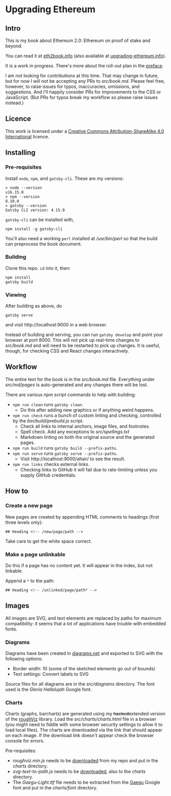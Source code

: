 # Upgrading Ethereum

## Intro

This is my book about Ethereum&nbsp;2.0: Ethereum on proof of stake and beyond.

You can read it at [eth2book.info](https://eth2book.info/altair) (also available at [upgrading-ethereum.info](https://upgrading-ethereum.info/altair)).

It is a work in progress. There's more about the roll-out plan in the [preface](https://eth2book.info/altair/preface).

I am not looking for contributions at this time. That may change in future, but for now I will not be accepting any PRs to _src/book.md_. Please feel free, however, to raise issues for typos, inaccuracies, omissions, and suggestions. And I'll happily consider PRs for improvements to the CSS or JavaScript. (But PRs for typos break my workflow so please raise issues instead.)

## Licence

This work is licensed under a [Creative Commons Attribution-ShareAlike 4.0 International](https://creativecommons.org/licenses/by-sa/4.0/) licence.

## Installing

### Pre-requisites

Install `node`, `npm`, and `gatsby-cli`. These are my versions:

```
> node --version
v16.15.0
> npm --version
8.10.0
> gatsby --version
Gatsby CLI version: 4.15.0
```

`gatsby-cli` can be installed with,

```
npm install -g gatsby-cli
```

You'll also need a working `perl` installed at _/usr/bin/perl_ so that the build can preprocess the book document.

### Building

Clone this repo. `cd` into it, then:

```
npm install
gatsby build
```

### Viewing

After building as above, do

```
gatsby serve
```

and visit http://localhost:9000 in a web browser.

Instead of building and serving, you can run `gatsby develop` and point your browser at port 8000. This will not pick up real-time changes to _src/book.md_ and will need to be restarted to pick up changes. It is useful, though, for checking CSS and React changes interactively.

## Workflow

The entire text for the book is in the _src/book.md_ file. Everything under _src/md/pages_ is auto-generated and any changes there will be lost.

There are various npm script commands to help with building:

  - `npm run clean` runs `gatsby clean`.
    - Do this after adding new graphics or if anything weird happens.
  - `npm run check` runs a bunch of custom linting and checking, controlled by the _bin/build/prebuild.js_ script.
    - Check all links to internal anchors, image files, and footnotes.
    - Spell check. Add any exceptions to _src/spellings.txt_
    - Markdown linting on both the original source and the generated pages.
  - `npm run build` runs `gatsby build --prefix-paths`.
  - `npm run serve` runs `gatsby serve --prefix-paths`.
    - Visit http://localhost:9000/altair/ to see the result.
  - `npm run links` checks external links.
    - Checking links to GitHub it will fail due to rate-limiting unless you supply GitHub credentials.

## How to

### Create a new page

New pages are created by appending HTML comments to headings (first three levels only):

```
## Heading <!-- /new/page/path -->
```

Take care to get the white space correct.

### Make a page unlinkable

Do this if a page has no content yet. It will appear in the index, but not linkable.

Append a `*` to the path:

```
## Heading <!-- /unlinked/page/path* -->
```

## Images

All images are SVG, and text elements are replaced by paths for maximum compatibility: it seems that a lot of applications have trouble with embedded fonts.

### Diagrams

Diagrams have been created in [diagrams.net](https://www.diagrams.net/) and exported to SVG with the following options:
  - Border width: 10 (some of the sketched elements go out of bounds)
  - Text settings: Convert labels to SVG
  
Source files for all diagrams are in the _src/diagrams_ directory. The font used is the _Gloria Hallelujah_ Google font.

### Charts

Charts (graphs, barcharts) are generated using my ~~hacked~~extended version of the [roughViz](https://github.com/benjaminion/roughViz) library. Load the _src/charts/charts.html_ file in a browser (you might need to fiddle with some browser security settings to allow it to load local files). The charts are downloaded via the link that should appear on each image. If the download link doesn't appear check the browser console for errors.

Pre-requisites:
  - _roughviz.min.js_ needs to be [downloaded](https://raw.githubusercontent.com/benjaminion/roughViz/master/dist/roughviz.min.js) from my repo and put in the _charts_ directory.
  - _svg-text-to-path.js_ needs to be [downloaded](https://raw.githubusercontent.com/paulzi/svg-text-to-path/master/dist/svg-text-to-path.js), also to the _charts_ directory.
  - The _Gaegu-Light.ttf_ file needs to be extracted from the [Gaegu](https://fonts.google.com/specimen/Gaegu) Google font and put in the _charts/font_ directory.
